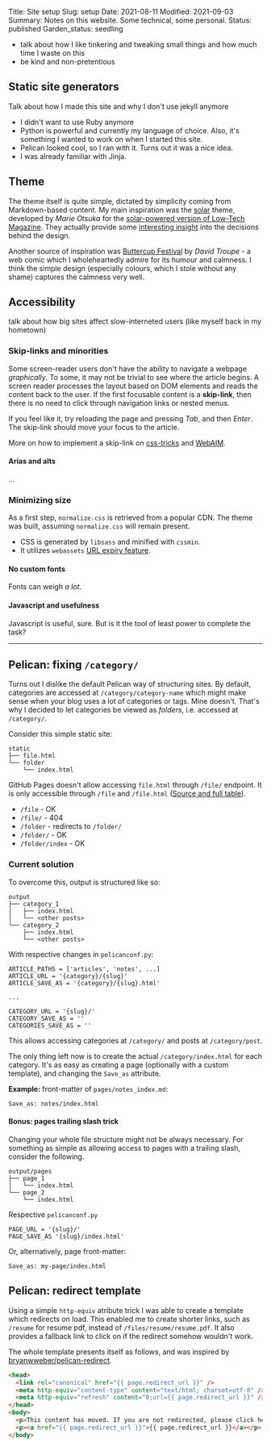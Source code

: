 Title: Site setup
Slug: setup
Date: 2021-08-11
Modified: 2021-09-03
Summary: Notes on this website. Some technical, some personal.
Status: published
Garden_status: seedling

- talk about how I like tinkering and tweaking small things and how much time I waste on this
- be kind and non-pretentious

## Static site generators

Talk about how I made this site and why I don't use jekyll anymore

- I didn't want to use Ruby anymore
- Python is powerful and currently my language of choice. Also, it's something I wanted to work on when I started this site.
- Pelican looked cool, so I ran with it. Turns out it was a nice idea.
- I was already familiar with Jinja.

## Theme

The theme itself is quite simple, dictated by simplicity coming from Markdown-based content. My main inspiration was the [solar][ltm-gh] theme, developed by *Marie Otsuka* for the [solar-powered version of Low-Tech Magazine][ltm]. They actually provide some [interesting insight][ltm-ab] into the decisions behind the design.

Another source of inspiration was [Buttercup Festival][bcf] by *David Troupe* - a web comic which I wholeheartedly admire for its humour and calmness. I think the simple design (especially colours, which I stole without any shame) captures the calmness very well.

## Accessibility

talk about how big sites affect slow-interneted users (like myself back in my hometown)

### Skip-links and minorities

Some screen-reader users don't have the ability to navigate a webpage *graphically*. To some, it may not be trivial to see where the article begins. A screen reader processes the layout based on DOM elements and
reads the content back to the user. If the first focusable content is a **skip-link**, then there is no need to click through navigation links or nested menus.

If you feel like it, try reloading the page and pressing *Tab*, and then *Enter*. The skip-link should move your focus to the article.

More on how to implement a skip-link on [css-tricks][cssskip] and [WebAIM][aimskip].

#### Arias and alts

...

### Minimizing size

As a first step, `normalize.css` is retrieved from a popular CDN. The theme was built, assuming `normalize.css` will remain present.

- CSS is generated by `libsass` and minified with `cssmin`.
- It utilizes `webassets` [URL expiry feature][webass].

#### No custom fonts

Fonts can weigh *a lot*.

#### Javascript and usefulness

Javascript is useful, sure. But is it the tool of least power to complete the task?

---

## Pelican: fixing `/category/`

Turns out I dislike the default Pelican way of structuring sites. By default, categories are accessed at `/category/category-name` which might make sense when your blog uses a lot of categories or tags. Mine doesn't. That's why I decided to let categories be viewed as *folders*, i.e. accessed at `/category/`.  

Consider this simple static site:

```
static
├── file.html
└── folder
    └── index.html
```

GitHub Pages doesn't allow accessing `file.html` through `/file/` endpoint. It is only accessible through `/file` and `/file.html` ([Source and full table][trailing]).

- `/file` - OK
- `/file/` - 404
- `/folder` - redirects to `/folder/`
- `/folder/` - OK
- `/folder/index` - OK

### Current solution

To overcome this, output is structured like so:

```
output
├── category_1
│   ├── index.html
│   └── <other posts>
└── category_2
    ├── index.html
    └── <other posts>
```

With respective changes in `pelicanconf.py`:

```
ARTICLE_PATHS = ['articles', 'notes', ...]
ARTICLE_URL = '{category}/{slug}'
ARTICLE_SAVE_AS = '{category}/{slug}.html'

...

CATEGORY_URL = '{slug}/'
CATEGORY_SAVE_AS = ''
CATEGORIES_SAVE_AS = ''
```

This allows accessing categories at `/category/` and posts at `/category/post`.

The only thing left now is to create the actual `/category/index.html` for each category. It's as easy as creating a page (optionally with a custom template), and changing the `Save_as` attribute.

**Example:** front-matter of `pages/notes_index.md`:

```
Save_as: notes/index.html
```

#### Bonus: pages trailing slash trick

Changing your whole file structure might not be always necessary. For something as simple as allowing access to pages with a trailing slash, consider the following.

```
output/pages
├── page_1
│   └── index.html
└── page_2
    └── index.html
```

Respective `pelicanconf.py`

```
PAGE_URL = '{slug}/'
PAGE_SAVE_AS '{slug}/index.html'
```

Or, alternatively, page front-matter:

```
Save_as: my-page/index.html
```

## Pelican: redirect template

Using a simple `http-equiv` atribute trick I was able to create a template which
redirects on load. This enabled me to create shorter links, such as `/resume` for resume pdf, instead of `/files/resume/resume.pdf`. It also provides a fallback link to click on if the redirect somehow wouldn't work.

The whole template presents itself as follows, and was inspired by [bryanwweber/pelican-redirect][pelred].

```html
<head>
  <link rel="canonical" href="{{ page.redirect_url }}" />
  <meta http-equiv="content-type" content="text/html; charset=utf-8" />
  <meta http-equiv="refresh" content="0;url={{ page.redirect_url }}" />
</head>
<body>
  <p>This content has moved. If you are not redirected, please click here:</p>
  <p><a href="{{ page.redirect_url }}">{{ page.redirect_url }}</a></p>
</body>
```

[bcf]: http://buttercupfestival.com/
[ltm]: https://solar.lowtechmagazine.com/
[ltm-ab]: https://solar.lowtechmagazine.com/about.html
[ltm-gh]: https://github.com/lowtechmag/solar
[webass]: https://webassets.readthedocs.io/en/latest/expiring.html
[trailing]: https://github.com/slorber/trailing-slash-guide
[cssskip]: https://css-tricks.com/how-to-create-a-skip-to-content-link/
[aimskip]: https://webaim.org/techniques/skipnav/
[pelred]: https://github.com/bryanwweber/pelican-redirect
